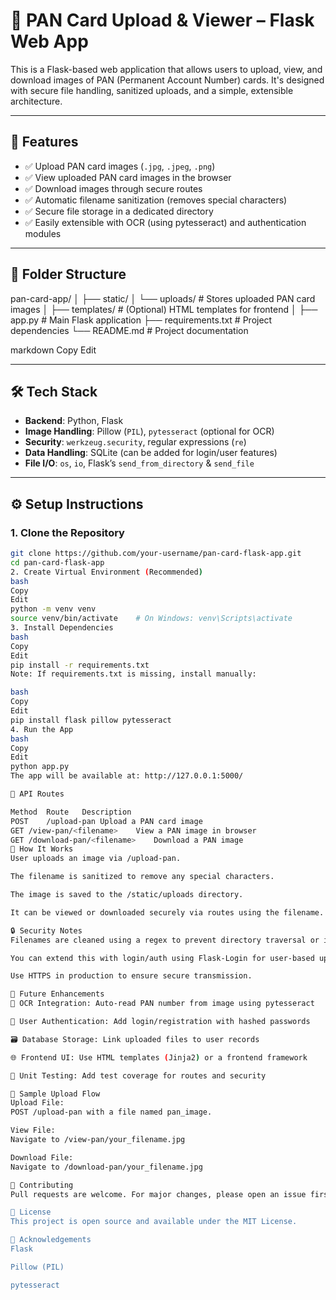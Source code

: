 # 🧾 PAN Card Upload & Viewer – Flask Web App

This is a Flask-based web application that allows users to upload, view, and download images of PAN (Permanent Account Number) cards. It's designed with secure file handling, sanitized uploads, and a simple, extensible architecture.

---

## 🚀 Features

- ✅ Upload PAN card images (`.jpg`, `.jpeg`, `.png`)
- ✅ View uploaded PAN card images in the browser
- ✅ Download images through secure routes
- ✅ Automatic filename sanitization (removes special characters)
- ✅ Secure file storage in a dedicated directory
- ✅ Easily extensible with OCR (using pytesseract) and authentication modules

---

## 📂 Folder Structure

pan-card-app/ │ ├── static/ │ └── uploads/ # Stores uploaded PAN card images │ ├── templates/ # (Optional) HTML templates for frontend │ ├── app.py # Main Flask application ├── requirements.txt # Project dependencies └── README.md # Project documentation

markdown
Copy
Edit

---

## 🛠 Tech Stack

- **Backend**: Python, Flask
- **Image Handling**: Pillow (`PIL`), `pytesseract` (optional for OCR)
- **Security**: `werkzeug.security`, regular expressions (`re`)
- **Data Handling**: SQLite (can be added for login/user features)
- **File I/O**: `os`, `io`, Flask’s `send_from_directory` & `send_file`

---

## ⚙️ Setup Instructions

### 1. Clone the Repository

```bash
git clone https://github.com/your-username/pan-card-flask-app.git
cd pan-card-flask-app
2. Create Virtual Environment (Recommended)
bash
Copy
Edit
python -m venv venv
source venv/bin/activate    # On Windows: venv\Scripts\activate
3. Install Dependencies
bash
Copy
Edit
pip install -r requirements.txt
Note: If requirements.txt is missing, install manually:

bash
Copy
Edit
pip install flask pillow pytesseract
4. Run the App
bash
Copy
Edit
python app.py
The app will be available at: http://127.0.0.1:5000/

📌 API Routes

Method	Route	Description
POST	/upload-pan	Upload a PAN card image
GET	/view-pan/<filename>	View a PAN image in browser
GET	/download-pan/<filename>	Download a PAN image
🧠 How It Works
User uploads an image via /upload-pan.

The filename is sanitized to remove any special characters.

The image is saved to the /static/uploads directory.

It can be viewed or downloaded securely via routes using the filename.

🔒 Security Notes
Filenames are cleaned using a regex to prevent directory traversal or invalid characters.

You can extend this with login/auth using Flask-Login for user-based uploads.

Use HTTPS in production to ensure secure transmission.

🎯 Future Enhancements
📝 OCR Integration: Auto-read PAN number from image using pytesseract

👤 User Authentication: Add login/registration with hashed passwords

🗃️ Database Storage: Link uploaded files to user records

🌐 Frontend UI: Use HTML templates (Jinja2) or a frontend framework

🧪 Unit Testing: Add test coverage for routes and security

📸 Sample Upload Flow
Upload File:
POST /upload-pan with a file named pan_image.

View File:
Navigate to /view-pan/your_filename.jpg

Download File:
Navigate to /download-pan/your_filename.jpg

🤝 Contributing
Pull requests are welcome. For major changes, please open an issue first to discuss what you'd like to change.

📄 License
This project is open source and available under the MIT License.

🙌 Acknowledgements
Flask

Pillow (PIL)

pytesseract
